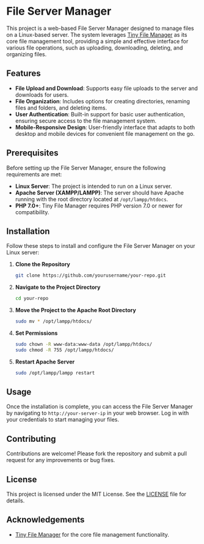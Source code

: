 # File Server Manager

This project is a web-based File Server Manager designed to manage files on a Linux-based server. The system leverages [Tiny File Manager](https://github.com/prasathmani/tinyfilemanager) as its core file management tool, providing a simple and effective interface for various file operations, such as uploading, downloading, deleting, and organizing files.

## Features

- **File Upload and Download**: Supports easy file uploads to the server and downloads for users.
- **File Organization**: Includes options for creating directories, renaming files and folders, and deleting items.
- **User Authentication**: Built-in support for basic user authentication, ensuring secure access to the file management system.
- **Mobile-Responsive Design**: User-friendly interface that adapts to both desktop and mobile devices for convenient file management on the go.

## Prerequisites

Before setting up the File Server Manager, ensure the following requirements are met:

- **Linux Server**: The project is intended to run on a Linux server.
- **Apache Server (XAMPP/LAMPP)**: The server should have Apache running with the root directory located at `/opt/lampp/htdocs`.
- **PHP 7.0+**: Tiny File Manager requires PHP version 7.0 or newer for compatibility.

## Installation

Follow these steps to install and configure the File Server Manager on your Linux server:

1. **Clone the Repository**
    ```bash
    git clone https://github.com/yourusername/your-repo.git
    ```

2. **Navigate to the Project Directory**
    ```bash
    cd your-repo
    ```

3. **Move the Project to the Apache Root Directory**
    ```bash
    sudo mv * /opt/lampp/htdocs/
    ```

4. **Set Permissions**
    ```bash
    sudo chown -R www-data:www-data /opt/lampp/htdocs/
    sudo chmod -R 755 /opt/lampp/htdocs/
    ```

5. **Restart Apache Server**
    ```bash
    sudo /opt/lampp/lampp restart
    ```

## Usage

Once the installation is complete, you can access the File Server Manager by navigating to `http://your-server-ip` in your web browser. Log in with your credentials to start managing your files.

## Contributing

Contributions are welcome! Please fork the repository and submit a pull request for any improvements or bug fixes.

## License

This project is licensed under the MIT License. See the [LICENSE](LICENSE) file for details.

## Acknowledgements

- [Tiny File Manager](https://github.com/prasathmani/tinyfilemanager) for the core file management functionality.

































































